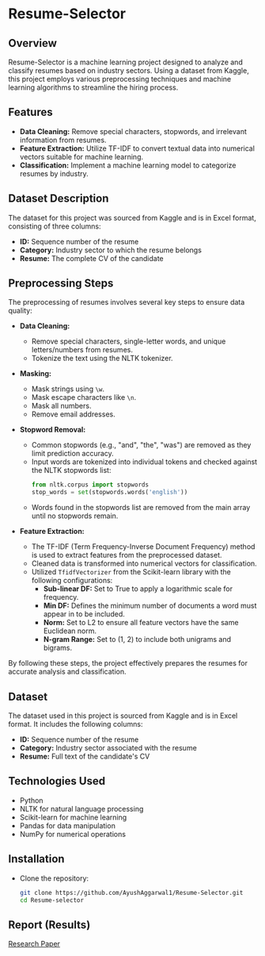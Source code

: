 # Resume-Selector

## Overview
Resume-Selector is a machine learning project designed to analyze and classify resumes based on industry sectors. Using a dataset from Kaggle, this project employs various preprocessing techniques and machine learning algorithms to streamline the hiring process.

## Features
- **Data Cleaning:** Remove special characters, stopwords, and irrelevant information from resumes.
- **Feature Extraction:** Utilize TF-IDF to convert textual data into numerical vectors suitable for machine learning.
- **Classification:** Implement a machine learning model to categorize resumes by industry.

## Dataset Description
The dataset for this project was sourced from Kaggle and is in Excel format, consisting of three columns:

- **ID:** Sequence number of the resume
- **Category:** Industry sector to which the resume belongs
- **Resume:** The complete CV of the candidate

## Preprocessing Steps
The preprocessing of resumes involves several key steps to ensure data quality:
- **Data Cleaning:**
   - Remove special characters, single-letter words, and unique letters/numbers from resumes.
   - Tokenize the text using the NLTK tokenizer.

- **Masking:**
   - Mask strings using `\w`.
   - Mask escape characters like `\n`.
   - Mask all numbers.
   - Remove email addresses.

- **Stopword Removal:**
   - Common stopwords (e.g., "and", "the", "was") are removed as they limit prediction accuracy.
   - Input words are tokenized into individual tokens and checked against the NLTK stopwords list:
     ```python
     from nltk.corpus import stopwords
     stop_words = set(stopwords.words('english'))
     ```
   - Words found in the stopwords list are removed from the main array until no stopwords remain.

- **Feature Extraction:**
   - The TF-IDF (Term Frequency-Inverse Document Frequency) method is used to extract features from the preprocessed dataset.
   - Cleaned data is transformed into numerical vectors for classification.
   - Utilized `TfidfVectorizer` from the Scikit-learn library with the following configurations:
     - **Sub-linear DF:** Set to True to apply a logarithmic scale for frequency.
     - **Min DF:** Defines the minimum number of documents a word must appear in to be included.
     - **Norm:** Set to L2 to ensure all feature vectors have the same Euclidean norm.
     - **N-gram Range:** Set to (1, 2) to include both unigrams and bigrams.

By following these steps, the project effectively prepares the resumes for accurate analysis and classification.

## Dataset
The dataset used in this project is sourced from Kaggle and is in Excel format. It includes the following columns:
- **ID:** Sequence number of the resume
- **Category:** Industry sector associated with the resume
- **Resume:** Full text of the candidate's CV

## Technologies Used
- Python
- NLTK for natural language processing
- Scikit-learn for machine learning
- Pandas for data manipulation
- NumPy for numerical operations

## Installation
 - Clone the repository:
   ```bash
   git clone https://github.com/AyushAggarwal1/Resume-Selector.git
   cd Resume-selector

## Report (Results)

[Research Paper](https://drive.google.com/file/d/169JzoSc4Id69lrsHUVpS9xb9gdKA9QpK/view?usp=drive_link)  